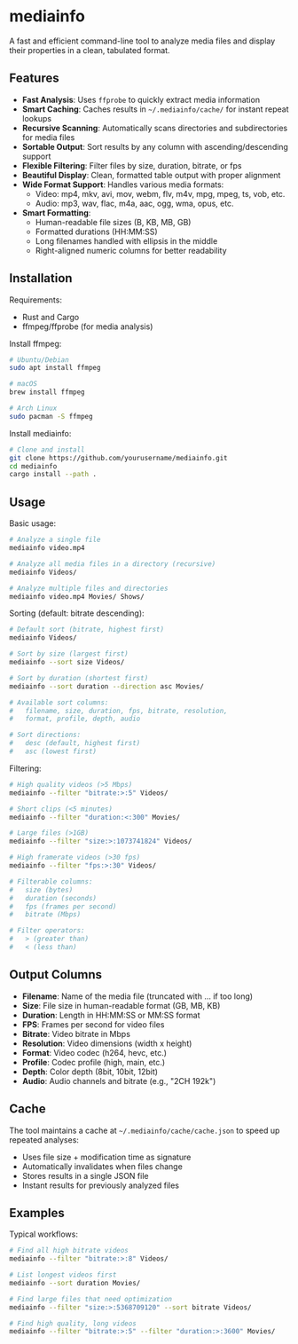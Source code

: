 # mediainfo

A fast and efficient command-line tool to analyze media files and display their properties in a clean, tabulated format.

## Features

- **Fast Analysis**: Uses `ffprobe` to quickly extract media information
- **Smart Caching**: Caches results in `~/.mediainfo/cache/` for instant repeat lookups
- **Recursive Scanning**: Automatically scans directories and subdirectories for media files
- **Sortable Output**: Sort results by any column with ascending/descending support
- **Flexible Filtering**: Filter files by size, duration, bitrate, or fps
- **Beautiful Display**: Clean, formatted table output with proper alignment
- **Wide Format Support**: Handles various media formats:
  - Video: mp4, mkv, avi, mov, webm, flv, m4v, mpg, mpeg, ts, vob, etc.
  - Audio: mp3, wav, flac, m4a, aac, ogg, wma, opus, etc.
- **Smart Formatting**:
  - Human-readable file sizes (B, KB, MB, GB)
  - Formatted durations (HH:MM:SS)
  - Long filenames handled with ellipsis in the middle
  - Right-aligned numeric columns for better readability

## Installation

Requirements:

- Rust and Cargo
- ffmpeg/ffprobe (for media analysis)

Install ffmpeg:

```bash
# Ubuntu/Debian
sudo apt install ffmpeg

# macOS
brew install ffmpeg

# Arch Linux
sudo pacman -S ffmpeg
```

Install mediainfo:

```bash
# Clone and install
git clone https://github.com/yourusername/mediainfo.git
cd mediainfo
cargo install --path .
```

## Usage

Basic usage:

```bash
# Analyze a single file
mediainfo video.mp4

# Analyze all media files in a directory (recursive)
mediainfo Videos/

# Analyze multiple files and directories
mediainfo video.mp4 Movies/ Shows/
```

Sorting (default: bitrate descending):

```bash
# Default sort (bitrate, highest first)
mediainfo Videos/

# Sort by size (largest first)
mediainfo --sort size Videos/

# Sort by duration (shortest first)
mediainfo --sort duration --direction asc Movies/

# Available sort columns:
#   filename, size, duration, fps, bitrate, resolution,
#   format, profile, depth, audio

# Sort directions:
#   desc (default, highest first)
#   asc (lowest first)
```

Filtering:

```bash
# High quality videos (>5 Mbps)
mediainfo --filter "bitrate:>:5" Videos/

# Short clips (<5 minutes)
mediainfo --filter "duration:<:300" Movies/

# Large files (>1GB)
mediainfo --filter "size:>:1073741824" Videos/

# High framerate videos (>30 fps)
mediainfo --filter "fps:>:30" Videos/

# Filterable columns:
#   size (bytes)
#   duration (seconds)
#   fps (frames per second)
#   bitrate (Mbps)

# Filter operators:
#   > (greater than)
#   < (less than)
```

## Output Columns

- **Filename**: Name of the media file (truncated with ... if too long)
- **Size**: File size in human-readable format (GB, MB, KB)
- **Duration**: Length in HH:MM:SS or MM:SS format
- **FPS**: Frames per second for video files
- **Bitrate**: Video bitrate in Mbps
- **Resolution**: Video dimensions (width x height)
- **Format**: Video codec (h264, hevc, etc.)
- **Profile**: Codec profile (high, main, etc.)
- **Depth**: Color depth (8bit, 10bit, 12bit)
- **Audio**: Audio channels and bitrate (e.g., "2CH 192k")

## Cache

The tool maintains a cache at `~/.mediainfo/cache/cache.json` to speed up repeated analyses:

- Uses file size + modification time as signature
- Automatically invalidates when files change
- Stores results in a single JSON file
- Instant results for previously analyzed files

## Examples

Typical workflows:

```bash
# Find all high bitrate videos
mediainfo --filter "bitrate:>:8" Videos/

# List longest videos first
mediainfo --sort duration Movies/

# Find large files that need optimization
mediainfo --filter "size:>:5368709120" --sort bitrate Videos/

# Find high quality, long videos
mediainfo --filter "bitrate:>:5" --filter "duration:>:3600" Movies/
```
